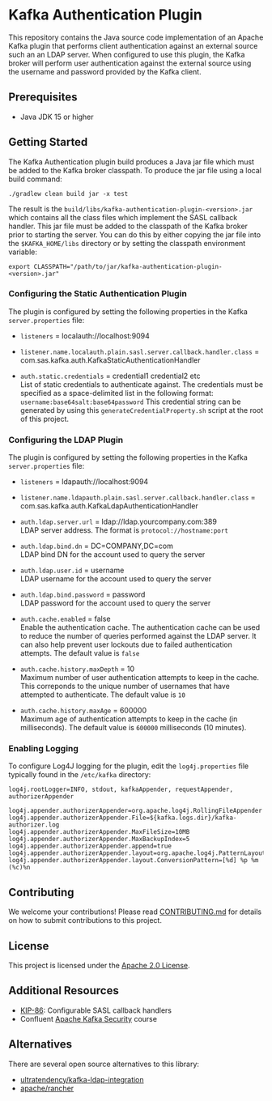 # Kafka Authentication Plugin

This repository contains the Java source code implementation of an Apache Kafka plugin
that performs client authentication against an external source such an an LDAP server.
When configured to use this plugin, the Kafka broker will perform user authentication
against the external source using the username and password provided by the Kafka client.

## Prerequisites

* Java JDK 15 or higher

## Getting Started

The Kafka Authentication plugin build produces a Java jar file which must be added to
the Kafka broker classpath.  To produce the jar file using a local build command:

```
./gradlew clean build jar -x test
```

The result is the `build/libs/kafka-authentication-plugin-<version>.jar` which contains
all the class files which implement the SASL callback handler.  This jar file
must be added to the classpath of the Kafka broker prior to starting the server.
You can do this by either copying the jar file into the `$KAFKA_HOME/libs`
directory or by setting the classpath environment variable:

```
export CLASSPATH="/path/to/jar/kafka-authentication-plugin-<version>.jar"
```

### Configuring the Static Authentication Plugin

The plugin is configured by setting the following properties in the Kafka `server.properties` file:

* `listeners` = localauth://localhost:9094<br/>

* `listener.name.localauth.plain.sasl.server.callback.handler.class` = com.sas.kafka.auth.KafkaStaticAuthenticationHandler<br/>

* `auth.static.credentials` = credential1 credential2 etc<br/>
  List of static credentials to authenticate against.  The credentials
  must be specified as a space-delimited list in the following format:<br/>
  `username:base64salt:base64password`
  This credential string can be generated by using this `generateCredentialProperty.sh`
  script at the root of this project.

### Configuring the LDAP Plugin

The plugin is configured by setting the following properties in the Kafka `server.properties` file:

* `listeners` = ldapauth://localhost:9094<br/>

* `listener.name.ldapauth.plain.sasl.server.callback.handler.class` = com.sas.kafka.auth.KafkaLdapAuthenticationHandler<br/>

* `auth.ldap.server.url` = ldap://ldap.yourcompany.com:389<br/>
  LDAP server address.  The format is `protocol://hostname:port`

* `auth.ldap.bind.dn` = DC=COMPANY,DC=com<br/>
  LDAP bind DN for the account used to query the server

* `auth.ldap.user.id` = username<br/>
  LDAP username for the account used to query the server

* `auth.ldap.bind.password` = password<br/>
  LDAP password for the account used to query the server

* `auth.cache.enabled` = false<br/>
  Enable the authentication cache.  The authentication cache
  can be used to reduce the number of queries performed against
  the LDAP server.  It can also help prevent user lockouts due
  to failed authentication attempts.  The default value is `false`

* `auth.cache.history.maxDepth` = 10<br/>
  Maximum number of user authentication attempts to keep in the cache.
  This correponds to the unique number of usernames that have attempted
  to authenticate.  The default value is `10`

* `auth.cache.history.maxAge` = 600000<br/>
  Maximum age of authentication attempts to keep in the cache (in milliseconds).
  The default value is `600000` milliseconds (10 minutes).

### Enabling Logging

To configure Log4J logging for the plugin, edit the `log4j.properties` file
typically found in the `/etc/kafka` directory:

```
log4j.rootLogger=INFO, stdout, kafkaAppender, requestAppender, authorizerAppender

log4j.appender.authorizerAppender=org.apache.log4j.RollingFileAppender
log4j.appender.authorizerAppender.File=${kafka.logs.dir}/kafka-authorizer.log
log4j.appender.authorizerAppender.MaxFileSize=10MB
log4j.appender.authorizerAppender.MaxBackupIndex=5
log4j.appender.authorizerAppender.append=true
log4j.appender.authorizerAppender.layout=org.apache.log4j.PatternLayout
log4j.appender.authorizerAppender.layout.ConversionPattern=[%d] %p %m (%c)%n
```


## Contributing

We welcome your contributions! Please read [CONTRIBUTING.md](CONTRIBUTING.md) for details on how to submit contributions to this project.

## License

This project is licensed under the [Apache 2.0 License](LICENSE).

## Additional Resources

* [KIP-86](https://cwiki.apache.org/confluence/pages/viewpage.action?pageId=65874679): Configurable SASL callback handlers
* Confluent [Apache Kafka Security](https://developer.confluent.io/courses/security/authorization/) course

## Alternatives

There are several open source alternatives to this library:

* [ultratendency/kafka-ldap-integration](https://github.com/ultratendency/kafka-ldap-integration/)
* [apache/rancher](https://github.com/apache/ranger/tree/master/plugin-kafka)
